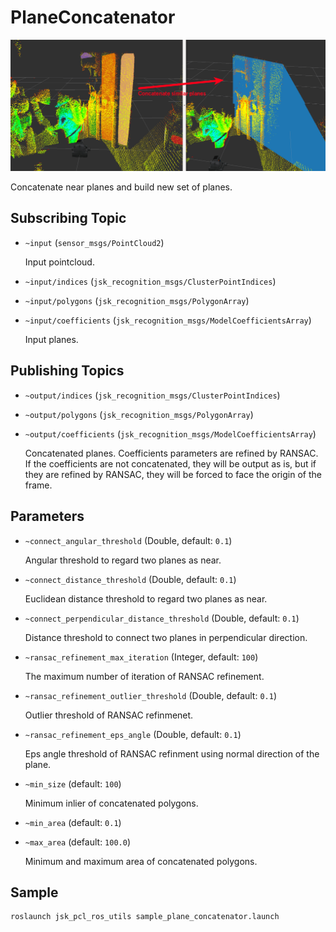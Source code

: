 # PlaneConcatenator
![](images/plane_concatenator.png)

Concatenate near planes and build new set of planes.

## Subscribing Topic
* `~input` (`sensor_msgs/PointCloud2`)

  Input pointcloud.

* `~input/indices` (`jsk_recognition_msgs/ClusterPointIndices`)
* `~input/polygons` (`jsk_recognition_msgs/PolygonArray`)
* `~input/coefficients` (`jsk_recognition_msgs/ModelCoefficientsArray`)

  Input planes.

## Publishing Topics
* `~output/indices` (`jsk_recognition_msgs/ClusterPointIndices`)
* `~output/polygons` (`jsk_recognition_msgs/PolygonArray`)
* `~output/coefficients` (`jsk_recognition_msgs/ModelCoefficientsArray`)

  Concatenated planes. Coefficients parameters are refined by RANSAC.
  If the coefficients are not concatenated, they will be output as is, but if they are refined by RANSAC, they will be forced to face the origin of the frame.

## Parameters
* `~connect_angular_threshold` (Double, default: `0.1`)

   Angular threshold to regard two planes as near.

* `~connect_distance_threshold` (Double, default: `0.1`)

   Euclidean distance threshold to regard two planes as near.

* `~connect_perpendicular_distance_threshold` (Double, default: `0.1`)

   Distance threshold to connect two planes in perpendicular direction.

* `~ransac_refinement_max_iteration` (Integer, default: `100`)

  The maximum number of iteration of RANSAC refinement.

* `~ransac_refinement_outlier_threshold` (Double, default: `0.1`)

  Outlier threshold of RANSAC refinmenet.

* `~ransac_refinement_eps_angle` (Double, default: `0.1`)

  Eps angle threshold of RANSAC refinment using normal direction of the plane.

* `~min_size` (default: `100`)

  Minimum inlier of concatenated polygons.

* `~min_area` (default: `0.1`)
* `~max_area` (default: `100.0`)

  Minimum and maximum area of concatenated polygons.

## Sample

```bash
roslaunch jsk_pcl_ros_utils sample_plane_concatenator.launch
```
